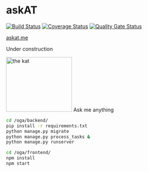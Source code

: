 # askAT 
[![Build Status](https://travis-ci.org/swsnu/swpp2019-team15.svg?branch=dev)](https://travis-ci.org/swsnu/swpp2019-team15)
[![Coverage Status](https://coveralls.io/repos/github/swsnu/swpp2019-team15/badge.svg?branch=dev)](https://coveralls.io/github/swsnu/swpp2019-team15?branch=dev)
[![Quality Gate Status](https://sonarcloud.io/api/project_badges/measure?project=swsnu_swpp2019-team15&metric=alert_status)](https://sonarcloud.io/dashboard?id=swsnu_swpp2019-team15)

[askat.me](https://www.askat.me "askat")

Under construction

<img src="https://i.kym-cdn.com/photos/images/newsfeed/000/051/151/Avatar13120110724-22047-dtmu54.png" alt="the kat" width="180" height="150">
Ask me anything

```bash
cd /oga/backend/
pip install -r requirements.txt
python manage.py migrate
python manage.py process_tasks &
python manage.py runserver

cd /oga/frontend/
npm install
npm start
```
